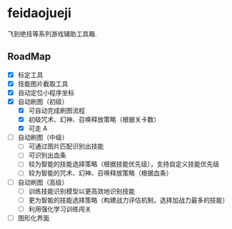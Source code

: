 # feidaojueji

飞到绝技等系列游戏辅助工具箱.

## RoadMap

- [x] 标定工具
- [x] 技能图片截取工具
- [x] 自动定位小程序坐标
- [x] 自动刷图（初级）
  - [x] 可自动完成刷图流程
  - [x] 初级咒术、幻神、召唤释放策略（根据关卡数）
  - [x] 可走 A
- [ ] 自动刷图（中级）
  - [ ] 可通过图片匹配识别出技能
  - [ ] 可识别出血条
  - [ ] 较为智能的技能选择策略（根据技能优先级），支持自定义技能优先级
  - [ ] 较为智能的咒术、幻神、召唤释放策略（根据血条）
- [ ] 自动刷图（高级）
  - [ ] 训练技能识别模型以更高效地识别技能
  - [ ] 更为智能的技能选择策略（构建战力评估机制，选择加战力最多的技能）
  - [ ] 利用强化学习训练闯关
- [ ] 图形化界面
